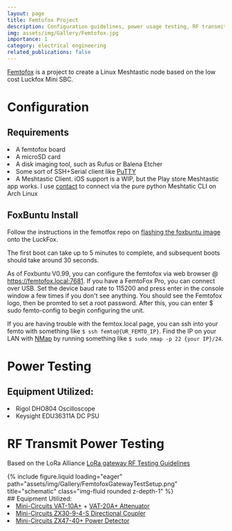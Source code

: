 ```yaml
---
layout: page
title: Femtofox Project
description: Configuration guidelines, power usage testing, RF transmit power testing
img: assets/img/Gallery/Femtofox.jpg
importance: 1
category: electrical engineering
related_publications: false
---
```

<a href="https://github.com/femtofox/femtofox">Femtofox</a> is a project to create a Linux Meshtastic node based on the low cost Luckfox Mini SBC.


# Configuration
## Requirements
<li>A femtofox board</li>
<li>A microSD card</li>
<li>A disk imaging tool, such as Rufus or Balena Etcher</li>
<li>Some sort of SSH+Serial client like <a href="https://www.putty.org/">PuTTY</a></li>
<li>A Meshtastic Client. iOS support is a WIP, but the Play store Meshtastic app works. I use <a href="https://github.com/pdxlocations/contact">contact</a> to connect via the pure python Meshtatic CLI on Arch Linux</li>

## FoxBuntu Install
Follow the instructions in the femotfox repo on <a href="https://github.com/femtofox/femtofox/wiki/Getting-Started">flashing the foxbuntu image</a> onto the LuckFox. 

The first boot can take up to 5 minutes to complete, and subsequent boots should take around 30 seconds.

As of Foxbuntu V0.99, you can configure the femtofox via web browser @ https://femtofox.local:7681. If you have a FemtoFox Pro, you can connect over USB. Set the device baud rate to 115200 and press enter in the console window a few times if you don't see anything. You should see the Femtofox logo, then be promted to set a root password. After this, you can enter $ sudo femto-config to begin configuring the unit.

If you are having trouble with the femtox.local page, you can ssh into your femto with something like ```$ ssh femto@{UR_FEMTO_IP}```. Find the IP on your LAN with <a href="https://nmap.org/">NMap</a> by running something like ```$ sudo nmap -p 22 {your IP}/24```.

# Power Testing
## Equipment Utilized:
<li>Rigol DHO804 Oscilloscope</li>
<li>Keysight EDU36311A DC PSU</li>

# RF Transmit Power Testing
Based on the LoRa Alliance <a href="https://lora-alliance.org/wp-content/uploads/2021/04/Gateway-Test-and-Measurement-Guidelines-Issue01.pdf">LoRa gateway RF Testing Guidelines</a>
<div class="row">
    <div class="col-sm mt-2 mt-md-0">
        {% include figure.liquid loading="eager" path="assets/img/Gallery/FemtofoxGatewayTestSetup.png" title="schematic" class="img-fluid rounded z-depth-1" %}
    </div>
</div>
## Equipment Utilized:
<li><a href="https://www.minicircuits.com/WebStore/dashboard.html?model=VAT-10A%2B&srsltid=AfmBOopckfpry16G-akbiZXm-Gqm3-jvujM1NTpF60RuBGH8qnNVZdg8">Mini-Circuits VAT-10A+</a> + <a href="https://www.minicircuits.com/WebStore/dashboard.html?model=VAT-20A%2B&srsltid=AfmBOoozK4Fy6i-COwgI8UHc4esJiRiAXFEfWHltpLQLQljSdLcpDM0r">VAT-20A+ Attenuator</a></li>
<li><a href="https://www.minicircuits.com/WebStore/dashboard.html?model=ZX30-9-4-S%2B&srsltid=AfmBOopdqCBTN6KkLpb9eHuEoMRAXftzYnE-KRgJKLMOqU16P11W7STQ">Mini-Circuits ZX30-9-4-S Directional Coupler</a></li>
<li><a href="https://www.minicircuits.com/pdfs/ZX47-40+.pdf">Mini-Circuits ZX47-40+ Power Detector</a></li>

